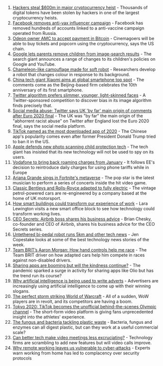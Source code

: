 1. [Hackers steal $600m in major cryptocurrency heist](https://www.bbc.co.uk/news/business-58163917) - Thousands of digital tokens have been stolen by hackers in one of the largest cryptocurrency heists.
2. [Facebook removes anti-vax influencer campaign](https://www.bbc.co.uk/news/blogs-trending-58167339) - Facebook has removed hundreds of accounts linked to a anti-vaccine campaign operated from Russia.
3. [Odeon owner AMC to accept payment in Bitcoin](https://www.bbc.co.uk/news/business-58163914) - Cinemagoers will be able to buy tickets and popcorn using the cryptocurrency, says the US chain.
4. [Google lets parents remove children from image-search results](https://www.bbc.co.uk/news/technology-58164582) - The search giant announces a range of changes to its children's policies on Google and YouTube.
5. [Chameleon-like camouflage made for soft robot](https://www.bbc.co.uk/news/technology-58159730) - Researchers develop a robot that changes colour in response to its background.
6. [China tech giant Xiaomi aims at global smartphone top spot](https://www.bbc.co.uk/news/business-58168547) - The comments come as the Beijing-based firm celebrates the 10th anniversary of its first smartphone.
7. [Twitter algorithm prefers slimmer, younger, light-skinned faces](https://www.bbc.co.uk/news/technology-58159723) - A Twitter-sponsored competition to discover bias in its image algorithm finds precisely that.
8. [Social media abuse: Twitter says UK 'by far' main origin of comments after Euro 2020 final](https://www.bbc.co.uk/sport/football/58159878) - The UK was "by far" the main origin of the "abhorrent racist abuse" on Twitter after England lost the Euro 2020 final, says the social media platform.
9. [TikTok named as the most downloaded app of 2020](https://www.bbc.co.uk/news/business-58155103) - The Chinese app's popularity comes even after former President Donald Trump tried to ban it in the US.
10. [Apple defends new photo scanning child protection tech](https://www.bbc.co.uk/news/technology-58145943) - The tech giant has insisted that its new technology will not be used to spy on its users.
11. [Vodafone to bring back roaming charges from January](https://www.bbc.co.uk/news/technology-58146039) - It follows EE's decision to reintroduce daily charges for using phone tariffs while in Europe
12. [Ariana Grande sings in Fortnite's metaverse](https://www.bbc.co.uk/news/technology-58146042) - The pop star is the latest musician to perform a series of concerts inside the hit video game.
13. [Classic Bentleys and Rolls-Royce adapted to fully electric](https://www.bbc.co.uk/news/technology-57901893) - The vintage petrol-powered cars are re-engineered by a company based at the home of UK motorsport.
14. [How smart buildings could transform our experience of work](https://www.bbc.co.uk/news/technology-58014316) - Lara Lewington visits a new smart office block to see how technology could transform working lives.
15. [CEO Secrets: Airbnb boss shares his business advice](https://www.bbc.co.uk/news/business-58025562) - Brian Chesky, co-founder and CEO of Airbnb, shares his business advice for the CEO Secrets series.
16. [Untethered bi-pedal robot runs 5km and other tech news](https://www.bbc.co.uk/news/technology-58014320) - Jen Copestake looks at some of the best technology news stories of the week.
17. [Team BRIT’s Aaron Morgan: How hand controls help me race](https://www.bbc.co.uk/news/technology-57930083) - The Team BRIT driver on how adapted cars help him compete in races against non-disabled drivers.
18. [Sharing apps are booming but will the kindness continue?](https://www.bbc.co.uk/news/business-57981598) - The pandemic sparked a surge in activity for sharing apps like Olio but has the trend run its course?
19. [Why artificial intelligence is being used to write adverts](https://www.bbc.co.uk/news/business-57781557) - Advertisers are increasingly using artificial intelligence to come up with their winning slogans.
20. [The perfect storm striking World of Warcraft](https://www.bbc.co.uk/news/technology-58017429) - All of a sudden, WoW players are in revolt, and its competitors are having a boom.
21. [Tokyo 2020: TikTok becomes the unofficial behind-the-scenes Olympic channel](https://www.bbc.co.uk/news/world-australia-58053519) - The short-form video platform is giving fans unprecedented insight into the athletes' experience.
22. [The fungus and bacteria tackling plastic waste](https://www.bbc.co.uk/news/business-57733178) - Bacteria, fungus and enzymes can all digest plastic, but can they work at a useful commercial scale?
23. [Can better tech make video meetings less excruciating?](https://www.bbc.co.uk/news/business-57720504) - Technology firms are scrambling to add new features but will video calls improve.
24. [Why remote working leaves us vulnerable to cyber-attacks](https://www.bbc.co.uk/news/business-57847652) - Experts warn working from home has led to complacency over security protocols
